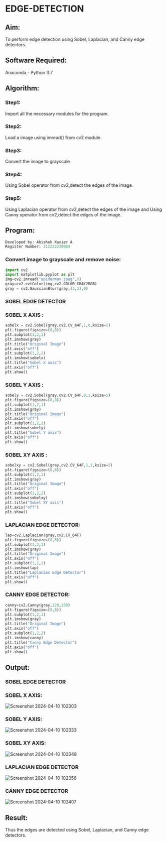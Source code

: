 # EDGE-DETECTION
## Aim:
To perform edge detection using Sobel, Laplacian, and Canny edge detectors.

## Software Required:
Anaconda - Python 3.7

## Algorithm:
### Step1:
Import all the necessary modules for the program.

### Step2:
Load a image using imread() from cv2 module.

### Step3:
Convert the image to grayscale

### Step4:
Using Sobel operator from cv2,detect the edges of the image.

### Step5:

Using Laplacian operator from cv2,detect the edges of the image and Using Canny operator from cv2,detect the edges of the image.

## Program:
```py
Developed by: Abishek Xavier A
Register Number: 212222230004
```
### Convert image to grayscale and remove noise:
```py
import cv2
import matplotlib.pyplot as plt
img=cv2.imread("spiderman.jpeg",0)
gray=cv2.cvtColor(img,cv2.COLOR_GRAY2RGB)
gray = cv2.GaussianBlur(gray,(3,3),0)

```
### SOBEL EDGE DETECTOR
### SOBEL X AXIS :
```py
sobelx = cv2.Sobel(gray,cv2.CV_64F,1,0,ksize=5)
plt.figure(figsize=(8,8))
plt.subplot(1,2,1)
plt.imshow(gray)
plt.title("Original Image")
plt.axis("off")
plt.subplot(1,2,2)
plt.imshow(sobelx)
plt.title("Sobel X axis")
plt.axis("off")
plt.show()
```
### SOBEL Y AXIS :
```py
sobely = cv2.Sobel(gray,cv2.CV_64F,0,1,ksize=5)
plt.figure(figsize=(8,8))
plt.subplot(1,2,1)
plt.imshow(gray)
plt.title("Original Image")
plt.axis("off")
plt.subplot(1,2,2)
plt.imshow(sobely)
plt.title("Sobel Y axis")
plt.axis("off")
plt.show()
```
### SOBEL XY AXIS :
```py
sobelxy = cv2.Sobel(gray,cv2.CV_64F,1,1,ksize=5)
plt.figure(figsize=(8,8))
plt.subplot(1,2,1)
plt.imshow(gray)
plt.title("Original Image")
plt.axis("off")
plt.subplot(1,2,2)
plt.imshow(sobelxy)
plt.title("Sobel XY axis")
plt.axis("off")
plt.show()
```
### LAPLACIAN EDGE DETECTOR:
```py
lap=cv2.Laplacian(gray,cv2.CV_64F)
plt.figure(figsize=(8,8))
plt.subplot(1,2,1)
plt.imshow(gray)
plt.title("Original Image")
plt.axis("off")
plt.subplot(1,2,2)
plt.imshow(lap)
plt.title("Laplacian Edge Detector")
plt.axis("off")
plt.show()
```
### CANNY EDGE DETECTOR:
```py
canny=cv2.Canny(gray,120,150)
plt.figure(figsize=(8,8))
plt.subplot(1,2,1)
plt.imshow(gray)
plt.title("Original Image")
plt.axis("off")
plt.subplot(1,2,2)
plt.imshow(canny)
plt.title("Canny Edge Detector")
plt.axis("off")
plt.show()
```

## Output:
### SOBEL EDGE DETECTOR
### SOBEL X AXIS:
![Screenshot 2024-04-10 102303](https://github.com/AbishekAnand15/EDGE-DETECTION/assets/118706942/ef07cfc0-c880-425a-97bb-f8659ba7c171)

### SOBEL Y AXIS:
![Screenshot 2024-04-10 102333](https://github.com/AbishekAnand15/EDGE-DETECTION/assets/118706942/f6dec418-e2f7-4382-9580-242fe1d04736)

### SOBEL XY AXIS:
![Screenshot 2024-04-10 102348](https://github.com/AbishekAnand15/EDGE-DETECTION/assets/118706942/bf3965da-fea9-4c5b-8097-6c4a3d58ea81)

### LAPLACIAN EDGE DETECTOR
![Screenshot 2024-04-10 102356](https://github.com/AbishekAnand15/EDGE-DETECTION/assets/118706942/3895fa15-c003-4ad0-9537-1e0614020f8e)

### CANNY EDGE DETECTOR
![Screenshot 2024-04-10 102407](https://github.com/AbishekAnand15/EDGE-DETECTION/assets/118706942/31210a90-1d14-4804-808d-58a45cb13c7c)


## Result:
Thus the edges are detected using Sobel, Laplacian, and Canny edge detectors.
